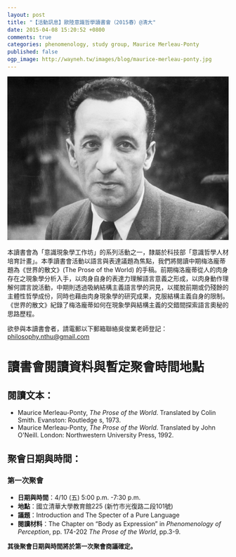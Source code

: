 ```yaml
---
layout: post
title: "【活動訊息】歐陸意識哲學讀書會（2015春）@清大"
date: 2015-04-08 15:20:52 +0800
comments: true
categories: phenomenology, study group, Maurice Merleau-Ponty 
published: false
ogp_image: http://wayneh.tw/images/blog/maurice-merleau-ponty.jpg 
---
```


![maurice-merleau-ponty.jpg](/images/blog/maurice-merleau-ponty.jpg)

本讀書會為「意識現象學工作坊」的系列活動之一，隸屬於科技部「意識哲學人材培育計畫」。本季讀書會活動以語言與表達議題為焦點，我們將閱讀中期梅洛龐蒂題為《世界的散文》(The Prose of the World) 的手稿。前期梅洛龐蒂從人的肉身存在之現象學分析入手，以肉身自身的表達力理解語言意義之形成，以肉身動作理解何謂言說活動，中期則透過吸納結構主義語言學的洞見，以擺脫前期或仍殘餘的主體性哲學成份，同時也藉由肉身現象學的研究成果，克服結構主義自身的限制。
《世界的散文》紀錄了梅洛龐蒂如何在現象學與結構主義的交錯間探索語言奧秘的思路歷程。

<!--more-->
 
欲參與本讀書會者，請電郵以下郵箱聯絡吳俊業老師登記：philosophy.nthu@gmail.com

# 讀書會閱讀資料與暫定聚會時間地點

## 閱讀文本：

* Maurice Merleau-Ponty, *The Prose of the World*. Translated by Colin Smith. Evanston: Routledge s, 1973.
* Maurice Merleau-Ponty, *The Prose of the World*. Translated by John O'Neill. London: Northwestern University Press, 1992.
 
## 聚會日期與時間：

### 第一次聚會

* **日期與時間**：4/10 (五) 5:00 p.m. -7:30 p.m.
* **地點**：國立清華大學教育館225 (新竹巿光復路二段101號)
* **議題**：Introduction and The Specter of a Pure Language
* **閱讀材料**：The Chapter on “Body as Expression” in *Phenomenology of Perception*, pp. 174-202 *The Prose of the World*, pp.3-9.

**其後聚會日期與時間將於第一次聚會商議確定。**
